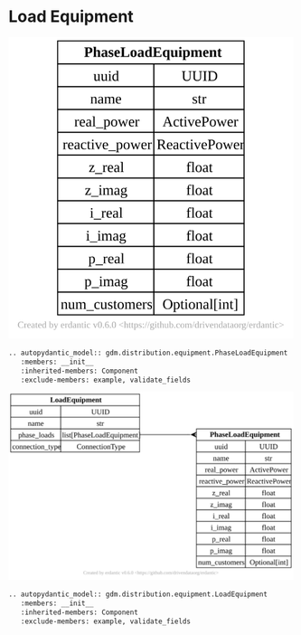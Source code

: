 # Load Equipment

[![](../../models/PhaseLoadEquipment.svg)](../../models/PhaseLoadEquipment.svg)

```{eval-rst}
.. autopydantic_model:: gdm.distribution.equipment.PhaseLoadEquipment
   :members: __init__
   :inherited-members: Component
   :exclude-members: example, validate_fields
```

[![](../../models/LoadEquipment.svg)](../../models/LoadEquipment.svg)

```{eval-rst}
.. autopydantic_model:: gdm.distribution.equipment.LoadEquipment
   :members: __init__
   :inherited-members: Component
   :exclude-members: example, validate_fields
```
